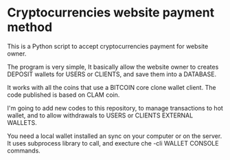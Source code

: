 # Cryptocurrencies website payment method

This is a Python script to accept cryptocurrencies payment for website owner.

The program is very simple, It basically allow the website owner to creates DEPOSIT wallets for USERS or CLIENTS, and save them into a DATABASE.

It works with all the coins that use a BITCOIN core clone wallet client. The code published is based on CLAM coin.

I'm going to add new codes to this repository, to manage transactions to hot wallet, and to allow withdrawals to USERS or CLIENTS EXTERNAL WALLETS.

You need a local wallet installed an sync on your computer or on the server.
It uses subprocess library to call, and execture che -cli WALLET CONSOLE commands.

